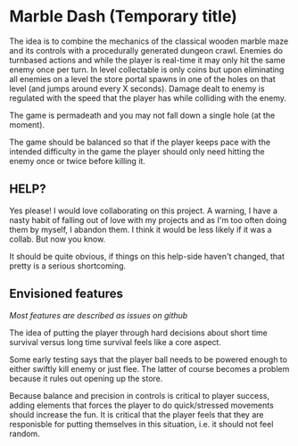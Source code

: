 # Marble Dash (Temporary title)

The idea is to combine the mechanics of the classical wooden marble maze and its
controls with a procedurally generated dungeon crawl. Enemies do turnbased actions
and while the player is real-time it may only hit the same enemy once per turn. In
level collectable is only coins but upon eliminating all enemies on a level the
store portal spawns in one of the holes on that level (and jumps around every X seconds).
Damage dealt to enemy is regulated with the speed that the player has while colliding with
the enemy.

The game is permadeath and you may not fall down a single hole (at the moment).

The game should be balanced so that if the player keeps pace with the intended difficulty
in the game the player should only need hitting the enemy once or twice before killing it.

## HELP?

Yes please! I would love collaborating on this project. A warning, I have a nasty habit of falling out
of love with my projects and as I'm too often doing them by myself, I abandon them. I think it would be
less likely if it was a collab. But now you know. 

It should be quite obvious, if things on this help-side haven't changed, that pretty is a serious shortcoming.

## Envisioned features

*Most features are described as issues on github*

The idea of putting the player through hard decisions about short time survival versus
long time survival feels like a core aspect.

Some early testing says that the player ball needs to be powered enough to either swiftly kill enemy
or just flee. The latter of course becomes a problem because it rules out opening up the store.

Because balance and precision in controls is critical to player success, adding elements that forces the
player to do quick/stressed movements should increase the fun. It is critical that the player feels that
they are responisble for putting themselves in this situation, i.e. it should not feel random.